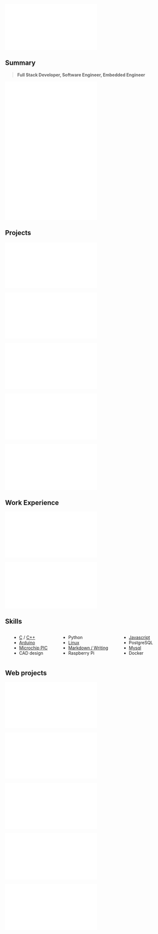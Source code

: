 ![](/header.md)

## Summary

> **Full Stack Developer, Software Engineer, Embedded Engineer**

![](/summaries/electronic.md)
![](/summaries/linux.md)
![](/summaries/web.md)

## Projects

![](/projects/arduinooven.md)

![](/projects/helical%20milling.md)

![](/projects/CNC%20router.md)

![](/projects/chess%20clock.short.md)

![](/education.md)

## Work Experience

![](/experience/escobedo%20medina.md)

![](/experience/taionca.md)

## Skills

<div class="columnList" style="display: flex; justify-content: space-around">
<div style="display: flex; flex-direction: column">

- [C](https://github.com/madacol/helical-milling/blob/master/main%20-%20Fresado%20helicoidal.c) / [C++](https://github.com/madacol/ArduinoOven/blob/master/ArduinoOven.ino)
- [Arduino](https://github.com/madacol/ArduinoOven)
- [Microchip PIC](https://github.com/madacol/helical-milling)
- CAD design

</div>
<div style="display: flex; flex-direction: column">

- Python
- [Linux](https://stackoverflow.com/search?q=user:3163120+[linux])
- [Markdown / Writing](https://github.com/madacol/knowledge)
- Raspberry Pi

</div>
<div style="display: flex; flex-direction: column">

- [Javascript](https://stackoverflow.com/search?q=user:3163120+[javascript])
- PostgreSQL
- [Mysql](https://stackoverflow.com/search?q=user:3163120+[mysql])
- Docker

</div>
</div>

## Web projects

![](/projects/webpipe.short.md)

![](/projects/taionca%20web.short.md)

![](/bolivar%20paralelo.short.md)

![](/languages.md)

![](/other_profiles.md)
